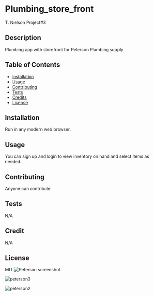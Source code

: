 # Plumbing_store_front
T. Nielson 
Project#3

## Description
Plumbing app with storefront for Peterson Plumbing supply

## Table of Contents
- [Installation](#installation)
- [Usage](#usage)
- [Contributing](#contributing)
- [Tests](#tests)
- [Credits](#credits)
- [License](#license)

## Installation
Run in any modern web browser.

## Usage
You can sign up and login to view inventory on hand and select items as needed.

## Contributing
Anyone can contribute

## Tests
N/A

## Credit
N/A

## License
MIT
![Peterson screenshot](https://github.com/TNielson78/Plumbing_store_front_1/assets/147010160/e6f44a74-ac1e-4837-8d2e-0a92ae9d892f)

![peterson3](https://github.com/TNielson78/Plumbing_store_front_1/assets/147010160/64f63bb8-aadf-4a75-af66-dd3fa6d198f1)

![peterson2](https://github.com/TNielson78/Plumbing_store_front_1/assets/147010160/fba56bd6-cb10-4e74-93ff-704ab35009c8)



